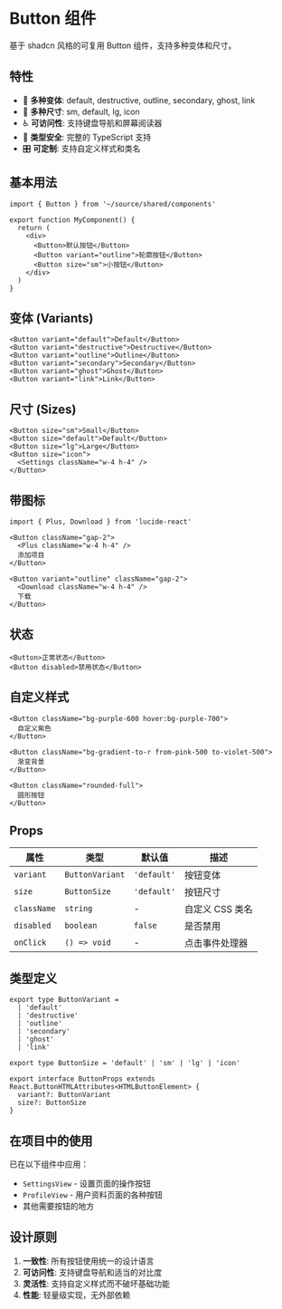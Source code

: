 # Button 组件

基于 shadcn 风格的可复用 Button 组件，支持多种变体和尺寸。

## 特性

- 🎨 **多种变体**: default, destructive, outline, secondary, ghost, link
- 📏 **多种尺寸**: sm, default, lg, icon
- ♿ **可访问性**: 支持键盘导航和屏幕阅读器
- 🎯 **类型安全**: 完整的 TypeScript 支持
- 🎛️ **可定制**: 支持自定义样式和类名

## 基本用法

```tsx
import { Button } from '~/source/shared/components'

export function MyComponent() {
  return (
    <div>
      <Button>默认按钮</Button>
      <Button variant="outline">轮廓按钮</Button>
      <Button size="sm">小按钮</Button>
    </div>
  )
}
```

## 变体 (Variants)

```tsx
<Button variant="default">Default</Button>
<Button variant="destructive">Destructive</Button>
<Button variant="outline">Outline</Button>
<Button variant="secondary">Secondary</Button>
<Button variant="ghost">Ghost</Button>
<Button variant="link">Link</Button>
```

## 尺寸 (Sizes)

```tsx
<Button size="sm">Small</Button>
<Button size="default">Default</Button>
<Button size="lg">Large</Button>
<Button size="icon">
  <Settings className="w-4 h-4" />
</Button>
```

## 带图标

```tsx
import { Plus, Download } from 'lucide-react'

<Button className="gap-2">
  <Plus className="w-4 h-4" />
  添加项目
</Button>

<Button variant="outline" className="gap-2">
  <Download className="w-4 h-4" />
  下载
</Button>
```

## 状态

```tsx
<Button>正常状态</Button>
<Button disabled>禁用状态</Button>
```

## 自定义样式

```tsx
<Button className="bg-purple-600 hover:bg-purple-700">
  自定义紫色
</Button>

<Button className="bg-gradient-to-r from-pink-500 to-violet-500">
  渐变背景
</Button>

<Button className="rounded-full">
  圆形按钮
</Button>
```

## Props

| 属性 | 类型 | 默认值 | 描述 |
|------|------|--------|------|
| `variant` | `ButtonVariant` | `'default'` | 按钮变体 |
| `size` | `ButtonSize` | `'default'` | 按钮尺寸 |
| `className` | `string` | - | 自定义 CSS 类名 |
| `disabled` | `boolean` | `false` | 是否禁用 |
| `onClick` | `() => void` | - | 点击事件处理器 |

## 类型定义

```tsx
export type ButtonVariant = 
  | 'default' 
  | 'destructive' 
  | 'outline' 
  | 'secondary' 
  | 'ghost' 
  | 'link'

export type ButtonSize = 'default' | 'sm' | 'lg' | 'icon'

export interface ButtonProps extends React.ButtonHTMLAttributes<HTMLButtonElement> {
  variant?: ButtonVariant
  size?: ButtonSize
}
```

## 在项目中的使用

已在以下组件中应用：

- `SettingsView` - 设置页面的操作按钮
- `ProfileView` - 用户资料页面的各种按钮
- 其他需要按钮的地方

## 设计原则

1. **一致性**: 所有按钮使用统一的设计语言
2. **可访问性**: 支持键盘导航和适当的对比度
3. **灵活性**: 支持自定义样式而不破坏基础功能
4. **性能**: 轻量级实现，无外部依赖
